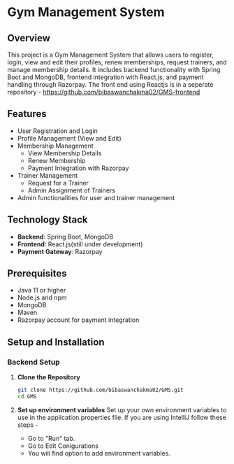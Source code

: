 # Gym Management System

## Overview

This project is a Gym Management System that allows users to register, login, view and edit their profiles, renew memberships, request trainers, and manage membership details. It includes backend functionality with Spring Boot and MongoDB, frontend integration with React.js, and payment handling through Razorpay. The front end using Reactjs is in a seperate repository - https://github.com/bibaswanchakma02/GMS-frontend

## Features

- User Registration and Login
- Profile Management (View and Edit)
- Membership Management
  - View Membership Details
  - Renew Membership
  - Payment Integration with Razorpay
- Trainer Management
  - Request for a Trainer
  - Admin Assignment of Trainers
- Admin functionalities for user and trainer management

## Technology Stack

- **Backend**: Spring Boot, MongoDB
- **Frontend**: React.js(still under development)
- **Payment Gateway**: Razorpay

## Prerequisites

- Java 11 or higher
- Node.js and npm
- MongoDB
- Maven
- Razorpay account for payment integration

## Setup and Installation

### Backend Setup

1. **Clone the Repository**

   ```sh
   git clone https://github.com/bibaswanchakma02/GMS.git
   cd GMS
2. **Set up environment variables**
   Set up your own environment variables to use in the application.properties file. If you are using IntelliJ follow these steps -
   - Go to "Run" tab.
   - Go to Edit Conigurations
   - You will find option to add environment variables.
   
